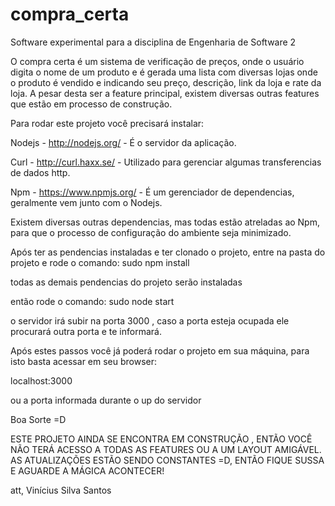 compra_certa
============

Software experimental para a disciplina de Engenharia de Software 2

O compra certa é um sistema de verificação de preços, onde o usuário digita o nome de um produto e é gerada uma lista
com diversas lojas onde o produto é vendido e indicando seu preço, descrição, link da loja e rate da loja. A pesar desta
ser a feature principal, existem diversas outras features que estão em processo de construção.

Para rodar este projeto você precisará instalar:

Nodejs - http://nodejs.org/  - É o servidor da aplicação.

Curl - http://curl.haxx.se/ -  Utilizado para gerenciar algumas transferencias de dados http.

Npm - https://www.npmjs.org/ - É um gerenciador de dependencias, geralmente vem junto com o Nodejs.


Existem diversas outras dependencias, mas todas estão atreladas ao Npm, para que o processo de configuração do ambiente
seja minimizado.

Após ter as pendencias instaladas e ter clonado o projeto, entre na pasta do projeto e rode
o comando:
sudo npm install

todas as demais pendencias do projeto serão instaladas

então rode o comando: 
sudo node start

o servidor irá subir na porta 3000 , caso a porta esteja ocupada ele procurará outra porta e te informará.


Após estes passos você já poderá rodar o projeto em sua máquina, para isto basta acessar em seu browser:

localhost:3000 

ou a porta informada durante o up do servidor


Boa Sorte =D


ESTE PROJETO AINDA SE ENCONTRA EM CONSTRUÇÃO , ENTÃO VOCÊ NÃO TERÁ ACESSO A TODAS AS FEATURES OU A UM LAYOUT AMIGÁVEL. 
AS ATUALIZAÇÕES ESTÃO SENDO CONSTANTES =D, ENTÃO FIQUE SUSSA E AGUARDE A MÁGICA ACONTECER!

att,
Vinícius Silva Santos
